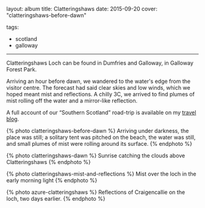 layout: album
title: Clatteringshaws
date: 2015-09-20
cover: "clatteringshaws-before-dawn"

tags:
  - scotland
  - galloway
---

Clatteringshaws Loch can be found in Dumfries and Galloway, in Galloway Forest Park.

Arriving an hour before dawn, we wandered to the water's edge from the visitor centre. The forecast had said clear skies and low winds, which we hoped meant mist and reflections. A chilly 3C, we arrived to find plumes of mist rolling off the water and a mirror-like reflection.

A full account of our “Southern Scotland” road-trip is available on my [travel blog](https://sam-and-paul.com/2015/09/southern-scotland/).

{% photo clatteringshaws-before-dawn %}
Arriving under darkness, the place was still; a solitary tent was pitched on the beach, the water was still, and small plumes of mist were rolling around its surface.
{% endphoto %}

{% photo clatteringshaws-dawn %}
Sunrise catching the clouds above Clatteringshaws
{% endphoto %}

{% photo clatteringshaws-mist-and-reflections %}
Mist over the loch in the early morning light
{% endphoto %}


{% photo azure-clatteringshaws %}
Reflections of Craigencallie on the loch, two days earlier.
{% endphoto %}
